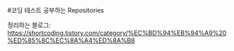 #코딩 테스트 공부하는 Repositories

정리하는 블로그: https://shortcoding.tistory.com/category/%EC%BD%94%EB%94%A9%20%ED%85%8C%EC%8A%A4%ED%8A%B8
